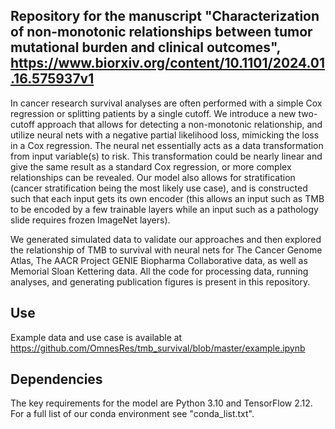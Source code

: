 ## Repository for the manuscript "Characterization of non-monotonic relationships between tumor mutational burden and clinical outcomes", https://www.biorxiv.org/content/10.1101/2024.01.16.575937v1

In cancer research survival analyses are often performed with a simple Cox regression or splitting patients by a single cutoff.  We introduce a new two-cutoff approach that allows for detecting a non-monotonic relationship, and utilize neural nets with a negative partial likelihood loss, mimicking the loss in a Cox regression.  The neural net essentially acts as a data transformation from input variable(s) to risk.  This transformation could be nearly linear and give the same result as a standard Cox regression, or more complex relationships can be revealed.  Our model also allows for stratification (cancer stratification being the most likely use case), and is constructed such that each input gets its own encoder (this allows an input such as TMB to be encoded by a few trainable layers while an input such as a pathology slide requires frozen ImageNet layers).

We generated simulated data to validate our approaches and then explored the relationship of TMB to survival with neural nets for The Cancer Genome Atlas, The AACR Project GENIE Biopharma Collaborative data, as well as Memorial Sloan Kettering data.  All the code for processing data, running analyses, and generating publication figures is present in this repository.

## Use
Example data and use case is available at https://github.com/OmnesRes/tmb_survival/blob/master/example.ipynb

## Dependencies
The key requirements for the model are Python 3.10 and TensorFlow 2.12.  For a full list of our conda environment see "conda_list.txt".
